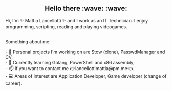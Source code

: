 <h2 style="text-align: center;">Hello there :wave: :wave: </h2>
Hi, I'm ✨ Mattia Lancellotti ✨ and I work as an IT Technician. I enjoy programming, scripting, reading and playing videogames.</br></br>

<p>Something about me: </p>
- 🔭 Personal projects I'm working on are Stow (clone), PasswdManager and CV; </br>
- 🌱 Currently learning Golang, PowerShell and x86 assembly; </br>
- 📫 If you want to contact me 👉lancellottimattia@pm.me👈. </br>
- 💻 Areas of interest are Application Developer, Game developer (change of career). </br>
<!--
**mattialancellotti/mattialancellotti** is a ✨ _special_ ✨ repository because its `README.md` (this file) appears on your GitHub profile.

Here are some ideas to get you started:

- 🔭 I’m currently working on ...
- 🌱 I’m currently learning ...
- 👯 I’m looking to collaborate on ...
- 🤔 I’m looking for help with ...
- 💬 Ask me about ...
- 📫 How to reach me: ...
- 😄 Pronouns: ...
- ⚡ Fun fact: ...
-->
